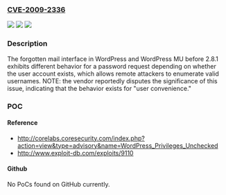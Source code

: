 ### [CVE-2009-2336](https://cve.mitre.org/cgi-bin/cvename.cgi?name=CVE-2009-2336)
![](https://img.shields.io/static/v1?label=Product&message=n%2Fa&color=blue)
![](https://img.shields.io/static/v1?label=Version&message=n%2Fa&color=blue)
![](https://img.shields.io/static/v1?label=Vulnerability&message=n%2Fa&color=brighgreen)

### Description

The forgotten mail interface in WordPress and WordPress MU before 2.8.1 exhibits different behavior for a password request depending on whether the user account exists, which allows remote attackers to enumerate valid usernames.  NOTE: the vendor reportedly disputes the significance of this issue, indicating that the behavior exists for "user convenience."

### POC

#### Reference
- http://corelabs.coresecurity.com/index.php?action=view&type=advisory&name=WordPress_Privileges_Unchecked
- http://www.exploit-db.com/exploits/9110

#### Github
No PoCs found on GitHub currently.

